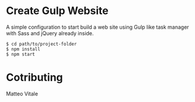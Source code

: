 # Create Gulp Website
A simple configuration to start build a web site using Gulp like task manager with Sass and jQuery already inside.

```
$ cd path/to/project-folder
$ npm install 
$ npm start
```

# Cotributing
Matteo Vitale
